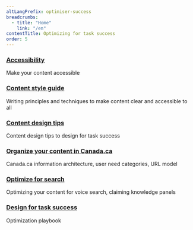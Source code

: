 ```yaml
---
altLangPrefix: optimiser-success
breadcrumbs:
  - title: "Home"
    link: "/en"
contentTitle: Optimizing for task success
order: 5
---
```



<section class="gc-srvinfo mrgn-bttm-lg">
 <div class="row">
  <div class="wb-eqht">
    <section class="col-sm-6">
      <h3><a href="./accessibility">Accessibility</a></h3>
      <p>
        Make your content accessible
      </p>
    </section>
    <section class="col-sm-6">
      <h3><a href="https://www.canada.ca/en/treasury-board-secretariat/services/government-communications/canada-content-style-guide.html">Content style guide</a></h3>
      <p>
        Writing principles and techniques to make content clear and accessible to all
      </p>
    </section>
    <section class="col-sm-6">
      <h3><a href="./content-design-tips">Content design tips</a></h3>
      <p>Content design tips to design for task success</p>
    </section>
    <section class="col-sm-6">
      <h3><a href="./information-architecture">Organize your content in Canada.ca</a></h3>
      <p>
        Canada.ca information architecture, user need categories, URL model
      </p>
    </section>
    <section class="col-sm-6">
      <h3><a href="./search">Optimize for search</a></h3>
      <p>
        Optimizing your content for voice search, claiming knowledge panels
      </p>
    </section>
    <section class="col-sm-6">
      <h3><a href="./design-for-task-success">Design for task success</a></h3>
      <p>
        Optimization playbook
      </p>
    </section>
  </div>
</div>
</section>

